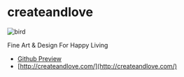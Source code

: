 createandlove
=============

![bird](http://angelodipaolo.github.io/createandlove/img/bird.jpg)

Fine Art &amp; Design For Happy Living

- [Github Preview](http://angelodipaolo.github.io/createandlove)
- [http://createandlove.com/](http://createandlove.com/)
